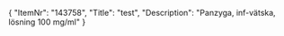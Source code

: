 {
  "ItemNr": "143758",
  "Title": "test",
  "Description": "Panzyga, inf-vätska, lösning 100 mg/ml"
}